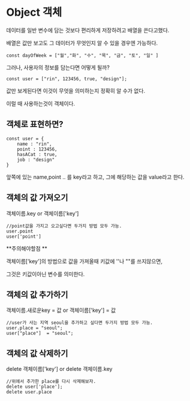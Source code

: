 # Object 객체
데이터를 일반 변수에 담는 것보다 편리하게 저장하려고 배열을 쓴다고했다.

배열은 값만 보고도 그 데이터가 무엇인지 알 수 있을 경우엔 가능하다.

``` 
const dayOfWeek = ["월","화", "수", "목", "금", "토", "일" ] 
```

그러나, 사용자의 정보를 담는다면 어떻게 될까?

```
const user = ["rin", 123456, true, "design"];
```

값만 보게된다면 이것이 무엇을 의미하는지 정확히 알 수가 없다.

이럴 때 사용하는것이 객체이다.
## 객체로 표현하면?
```
const user = {
    name : "rin",
    point : 123456,
    hasACat : true,
    job : "design"
}
```
앞쪽에 있는 name,point .. 를 key라고 하고, 그에 해당하는 값을 value라고 한다.

## 객체의 값 가져오기
객체이름.key or 객체이름['key']
```
//point값을 가지고 오고싶다면 두가지 방법 모두 가능.
user.point 
user['point']
```

**주의해야할점 **

객체이름['key']의 방법으로 값을 가져올때 키값에 ''나 ""를 쓰지않으면,

그것은 키값이아닌 변수를 의미한다.

## 객체의 값 추가하기
객체이름.새로운key = 값 or 객체이름['key'] = 값
```
//user가 사는 지역 seoul을 추가하고 싶다면 두가지 방법 모두 가능.
user.place = "seoul";
user["place"]  = "seoul";
```

## 객체의 값 삭제하기

delete 객체이름['key'] or delete 객체이름.key
```
//위에서 추가한 place를 다시 삭제해보자.
delete user['place'];
delete user.place
```


